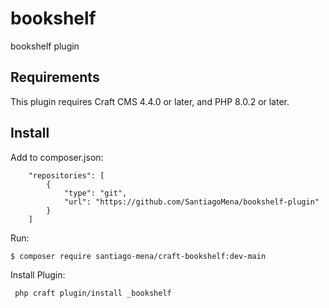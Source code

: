 # bookshelf

bookshelf plugin

## Requirements

This plugin requires Craft CMS 4.4.0 or later, and PHP 8.0.2 or later.

## Install
Add to composer.json: 
```
    "repositories": [
        {
            "type": "git",
            "url": "https://github.com/SantiagoMena/bookshelf-plugin"
        }
    ]
```

Run:
```
$ composer require santiago-mena/craft-bookshelf:dev-main
```

Install Plugin:
```
 php craft plugin/install _bookshelf
```

